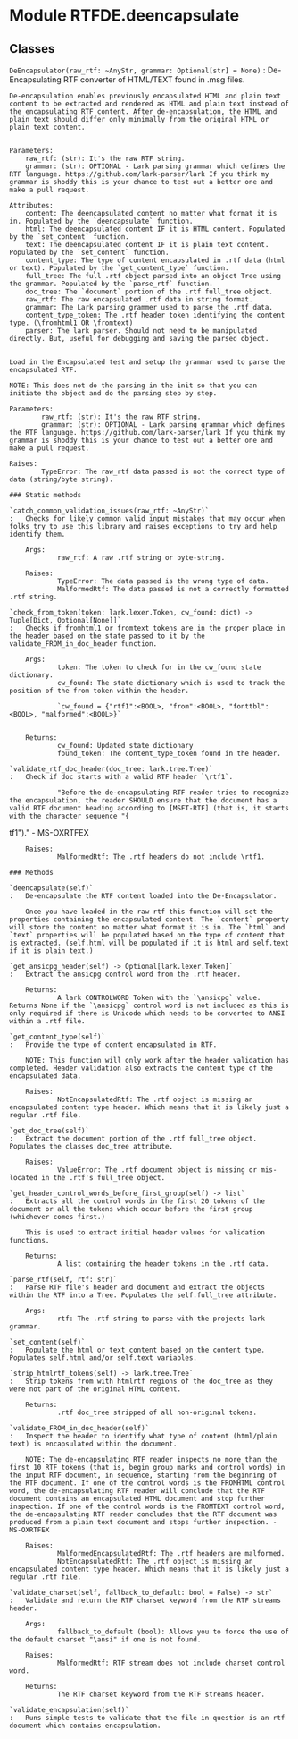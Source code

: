 Module RTFDE.deencapsulate
==========================

Classes
-------

`DeEncapsulator(raw_rtf: ~AnyStr, grammar: Optional[str] = None)`
:   De-Encapsulating RTF converter of HTML/TEXT found in .msg files.
    
    De-encapsulation enables previously encapsulated HTML and plain text content to be extracted and rendered as HTML and plain text instead of the encapsulating RTF content. After de-encapsulation, the HTML and plain text should differ only minimally from the original HTML or plain text content.
    
    
    Parameters:
        raw_rtf: (str): It's the raw RTF string.
        grammar: (str): OPTIONAL - Lark parsing grammar which defines the RTF language. https://github.com/lark-parser/lark If you think my grammar is shoddy this is your chance to test out a better one and make a pull request.
    
    Attributes:
        content: The deencapsulated content no matter what format it is in. Populated by the `deencapsulate` function.
        html: The deencapsulated content IF it is HTML content. Populated by the `set_content` function.
        text: The deencapsulated content IF it is plain text content. Populated by the `set_content` function.
        content_type: The type of content encapsulated in .rtf data (html or text). Populated by the `get_content_type` function.
        full_tree: The full .rtf object parsed into an object Tree using the grammar. Populated by the `parse_rtf` function.
        doc_tree: The `document` portion of the .rtf full_tree object.
        raw_rtf: The raw encapsulated .rtf data in string format.
        grammar: The Lark parsing grammer used to parse the .rtf data.
        content_type_token: The .rtf header token identifying the content type. (\fromhtml1 OR \fromtext)
        parser: The lark parser. Should not need to be manipulated directly. But, useful for debugging and saving the parsed object.
        
    
    Load in the Encapsulated test and setup the grammar used to parse the encapsulated RTF.
    
    NOTE: This does not do the parsing in the init so that you can initiate the object and do the parsing step by step.
    
    Parameters:
            raw_rtf: (str): It's the raw RTF string.
            grammar: (str): OPTIONAL - Lark parsing grammar which defines the RTF language. https://github.com/lark-parser/lark If you think my grammar is shoddy this is your chance to test out a better one and make a pull request.
    
    Raises:
            TypeError: The raw_rtf data passed is not the correct type of data (string/byte string).

    ### Static methods

    `catch_common_validation_issues(raw_rtf: ~AnyStr)`
    :   Checks for likely common valid input mistakes that may occur when folks try to use this library and raises exceptions to try and help identify them.
        
        Args:
                raw_rtf: A raw .rtf string or byte-string.
        
        Raises:
                TypeError: The data passed is the wrong type of data.
                MalformedRtf: The data passed is not a correctly formatted .rtf string.

    `check_from_token(token: lark.lexer.Token, cw_found: dict) ‑> Tuple[Dict, Optional[None]]`
    :   Checks if fromhtml1 or fromtext tokens are in the proper place in the header based on the state passed to it by the validate_FROM_in_doc_header function.
        
        Args:
                token: The token to check for in the cw_found state dictionary.
                cw_found: The state dictionary which is used to track the position of the from token within the header.
        
                `cw_found = {"rtf1":<BOOL>, "from":<BOOL>, "fonttbl":<BOOL>, "malformed":<BOOL>}`
        
        
        Returns:
                cw_found: Updated state dictionary
                found_token: The content_type_token found in the header.

    `validate_rtf_doc_header(doc_tree: lark.tree.Tree)`
    :   Check if doc starts with a valid RTF header `\rtf1`.
        
                "Before the de-encapsulating RTF reader tries to recognize the encapsulation, the reader SHOULD ensure that the document has a valid RTF document heading according to [MSFT-RTF] (that is, it starts with the character sequence "{tf1")." - MS-OXRTFEX
        
        Raises:
                MalformedRtf: The .rtf headers do not include \rtf1.

    ### Methods

    `deencapsulate(self)`
    :   De-encapsulate the RTF content loaded into the De-Encapsulator.
        
        Once you have loaded in the raw rtf this function will set the properties containing the encapsulated content. The `content` property will store the content no matter what format it is in. The `html` and `text` properties will be populated based on the type of content that is extracted. (self.html will be populated if it is html and self.text if it is plain text.)

    `get_ansicpg_header(self) ‑> Optional[lark.lexer.Token]`
    :   Extract the ansicpg control word from the .rtf header.
        
        Returns:
                A lark CONTROLWORD Token with the `\ansicpg` value. Returns None if the `\ansicpg` control word is not included as this is only required if there is Unicode which needs to be converted to ANSI within a .rtf file.

    `get_content_type(self)`
    :   Provide the type of content encapsulated in RTF.
        
        NOTE: This function will only work after the header validation has completed. Header validation also extracts the content type of the encapsulated data.
        
        Raises:
                NotEncapsulatedRtf: The .rtf object is missing an encapsulated content type header. Which means that it is likely just a regular .rtf file.

    `get_doc_tree(self)`
    :   Extract the document portion of the .rtf full_tree object. Populates the classes doc_tree attribute.
        
        Raises:
                ValueError: The .rtf document object is missing or mis-located in the .rtf's full_tree object.

    `get_header_control_words_before_first_group(self) ‑> list`
    :   Extracts all the control words in the first 20 tokens of the document or all the tokens which occur before the first group (whichever comes first.)
        
        This is used to extract initial header values for validation functions.
        
        Returns:
                A list containing the header tokens in the .rtf data.

    `parse_rtf(self, rtf: str)`
    :   Parse RTF file's header and document and extract the objects within the RTF into a Tree. Populates the self.full_tree attribute.
        
        Args:
                rtf: The .rtf string to parse with the projects lark grammar.

    `set_content(self)`
    :   Populate the html or text content based on the content type. Populates self.html and/or self.text variables.

    `strip_htmlrtf_tokens(self) ‑> lark.tree.Tree`
    :   Strip tokens from with htmlrtf regions of the doc_tree as they were not part of the original HTML content.
        
        Returns:
                .rtf doc_tree stripped of all non-original tokens.

    `validate_FROM_in_doc_header(self)`
    :   Inspect the header to identify what type of content (html/plain text) is encapsulated within the document.
        
        NOTE: The de-encapsulating RTF reader inspects no more than the first 10 RTF tokens (that is, begin group marks and control words) in the input RTF document, in sequence, starting from the beginning of the RTF document. If one of the control words is the FROMHTML control word, the de-encapsulating RTF reader will conclude that the RTF document contains an encapsulated HTML document and stop further inspection. If one of the control words is the FROMTEXT control word, the de-encapsulating RTF reader concludes that the RTF document was produced from a plain text document and stops further inspection. - MS-OXRTFEX
        
        Raises:
                MalformedEncapsulatedRtf: The .rtf headers are malformed.
                NotEncapsulatedRtf: The .rtf object is missing an encapsulated content type header. Which means that it is likely just a regular .rtf file.

    `validate_charset(self, fallback_to_default: bool = False) ‑> str`
    :   Validate and return the RTF charset keyword from the RTF streams header.
        
        Args:
                fallback_to_default (bool): Allows you to force the use of the default charset "\ansi" if one is not found.
        
        Raises:
                MalformedRtf: RTF stream does not include charset control word.
        
        Returns:
                The RTF charset keyword from the RTF streams header.

    `validate_encapsulation(self)`
    :   Runs simple tests to validate that the file in question is an rtf document which contains encapsulation.